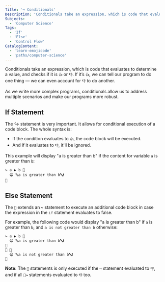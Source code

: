 ```yaml
---
Title: '↪️ Conditionals'
Description: 'Conditionals take an expression, which is code that evaluates to determine a value, and checks if it is 👍 or 👎. If it’s 👍, we can tell our program to do one thing — we can even account for 👎 to do another. As we write more complex programs, conditionals allow us to address multiple scenarios and make our programs more robust. The ↪️ statement is very important. It allows for conditional execution of a code block. The whole syntax is: - If the condition evaluates to 👍, the code block will be executed. - And if it evaluates to 👎, itll be ignored. This example will display "a is greater than b" if the content for variable a is greater than b: shell'
Subjects:
  - 'Computer Science'
Tags:
  - 'If'
  - 'Else'
  - 'Control Flow'
CatalogContent:
  - 'learn-emojicode'
  - 'paths/computer-science'
---
```


Conditionals take an expression, which is code that evaluates to determine a value, and checks if it is `👍` or `👎`. If it’s `👍`, we can tell our program to do one thing — we can even account for `👎` to do another.

As we write more complex programs, conditionals allow us to address multiple scenarios and make our programs more robust.

## If Statement

The ↪️ statement is very important. It allows for conditional execution of a code block. The whole syntax is:

- If the condition evaluates to `👍`, the code block will be executed.
- And if it evaluates to `👎`, it'll be ignored.

This example will display "a is greater than b" if the content for variable `a` is greater than `b`:

```shell
↪️ a ▶️ b 🍇
  😀 🔤a is greater than b🔤❗️
🍉
```

## Else Statement

The `🙅` extends an `↪️` statement to execute an additional code block in case the expression in the `if` statement evaluates to false.

For example, the following code would display "a is greater than b" if `a` is greater than `b`, and `a is not greater than b` otherwise:

```bash
↪️ a ▶️ b 🍇
  😀 🔤a is greater than b🔤❗️
🍉
🙅 🍇
  😀 🔤a is not greater than b🔤❗️
🍉
```

**Note:** The `🙅` statements is only executed if the `↪️` statement evaluated to `👎`, and if all `🙅↪️` statements evaluated to `👎` too.
